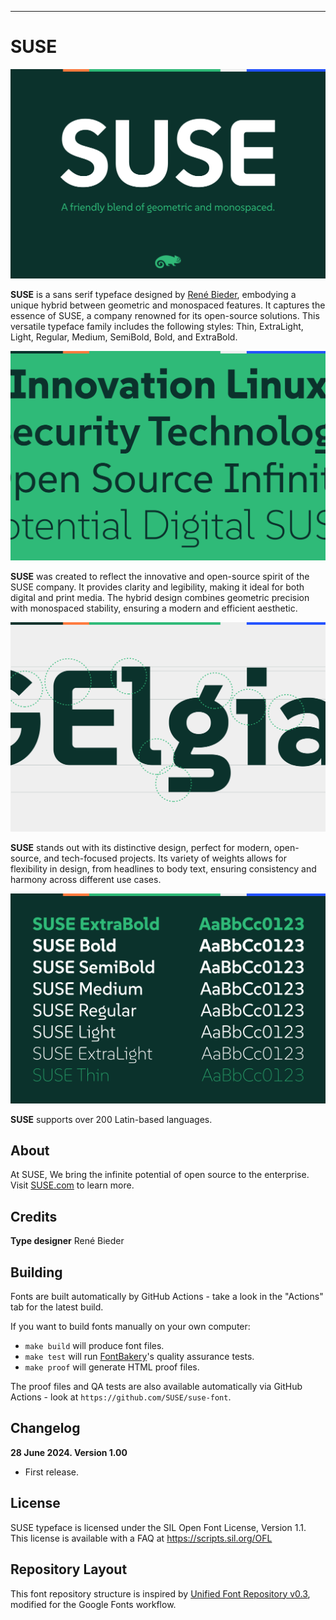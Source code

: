 ----

# SUSE
![Sample Image](documentation/Google-Fonts-SUSE-Specimen-01.svg)

**SUSE** is a sans serif typeface designed by [René Bieder](https://www.renebieder.com/), embodying a unique hybrid between geometric and monospaced features. It captures the essence of SUSE, a company renowned for its open-source solutions. This versatile typeface family includes the following styles: Thin, ExtraLight, Light, Regular, Medium, SemiBold, Bold, and ExtraBold.

![Sample Image](documentation/Google-Fonts-SUSE-Specimen-03.svg)

**SUSE** was created to reflect the innovative and open-source spirit of the SUSE company. It provides clarity and legibility, making it ideal for both digital and print media. The hybrid design combines geometric precision with monospaced stability, ensuring a modern and efficient aesthetic.

![Sample Image](documentation/Google-Fonts-SUSE-Specimen-02.svg)

**SUSE** stands out with its distinctive design, perfect for modern, open-source, and tech-focused projects. Its variety of weights allows for flexibility in design, from headlines to body text, ensuring consistency and harmony across different use cases.

![Sample Image](documentation/Google-Fonts-SUSE-Specimen-04.svg)

**SUSE** supports over 200 Latin-based languages.


## About

At SUSE, We bring the infinite potential of open source to the enterprise. Visit [SUSE.com](http://suse.com) to learn more.

## Credits

**Type designer** René Bieder

## Building

Fonts are built automatically by GitHub Actions - take a look in the "Actions" tab for the latest build.

If you want to build fonts manually on your own computer:

* `make build` will produce font files.
* `make test` will run [FontBakery](https://github.com/googlefonts/fontbakery)'s quality assurance tests.
* `make proof` will generate HTML proof files.

The proof files and QA tests are also available automatically via GitHub Actions - look at `https://github.com/SUSE/suse-font`.


## Changelog


**28 June 2024. Version 1.00**

- First release.



## License

SUSE typeface is licensed under the SIL Open Font License, Version 1.1.
This license is available with a FAQ at
https://scripts.sil.org/OFL

## Repository Layout

This font repository structure is inspired by [Unified Font Repository v0.3](https://github.com/unified-font-repository/Unified-Font-Repository), modified for the Google Fonts workflow.
